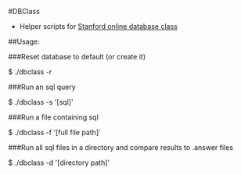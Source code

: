 #DBClass

* Helper scripts for [Stanford online database class](www.db-class.com)

##Usage:

###Reset database to default (or create it)

   $ ./dbclass -r 

###Run an sql query

   $ ./dbclass -s '[sql]'

###Run a file containing sql

   $ ./dbclass -f '[full file path]'

###Run all sql files in a directory and compare results to .answer files

   $ ./dbclass -d '[directory path]'


